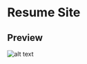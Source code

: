 # Resume Site
## Preview 
![alt text](https://github.com/Lithium95/ResumeSite/blob/master/images/prev2.png "Preview")
